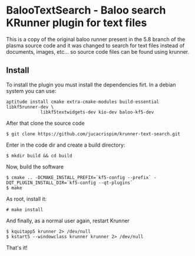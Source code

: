 BalooTextSearch - Baloo search KRunner plugin for text files
============================================================


This is a copy of the original baloo runner present in the 5.8 branch
of the plasma source code and it was changed to search for text files
instead of documents, images, etc... so source code files can be found
using krunner.


Install
-------

To install the plugin you must install the dependencies firt. In a
debian system you can use:

```
aptitude install cmake extra-cmake-modules build-essential libkf5runner-dev \
	         libkf5textwidgets-dev kio-dev baloo-kf5-dev
```

After that clone the source code

```
$ git clone https://github.com/jucacrispim/krunner-text-search.git
```

Enter in the code dir and create a build directory:

```
$ mkdir build && cd build
```

Now, build the software

```
$ cmake .. -DCMAKE_INSTALL_PREFIX=`kf5-config --prefix` -DQT_PLUGIN_INSTALL_DIR=`kf5-config --qt-plugins`
$ make
```

As root, install it:

```
# make install
```

And finally, as a normal user again, restart Krunner

```
$ kquitapp5 krunner 2> /dev/null
$ kstart5 --windowclass krunner krunner 2> /dev/null
```

That's it!